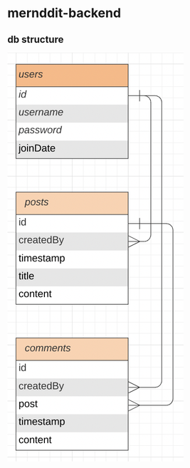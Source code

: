 # mernddit-backend

## db structure

![alt text](https://github.com/theOdinProject-andreivdev/mernddit-backend/blob/main/docs/db_struct.png)
